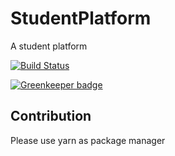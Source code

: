 # StudentPlatform

<p>A student platform</p>
<a href="https://circleci.com/gh/JeekStudio/StudentPlatform/tree/master"><img src="https://img.shields.io/circleci/project/github/JeekStudio/StudentPlatform/master.svg" alt="Build Status"></a>

[![Greenkeeper badge](https://badges.greenkeeper.io/JeekStudio/StudentPlatform.svg)](https://greenkeeper.io/)

## Contribution
Please use yarn as package manager